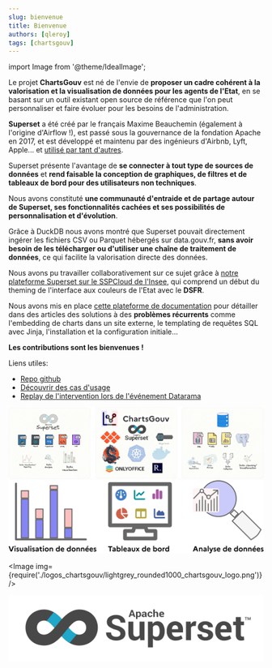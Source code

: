 ```yaml
---
slug: bienvenue
title: Bienvenue
authors: [qleroy]
tags: [chartsgouv]
---
```


import Image from '@theme/IdealImage';


Le projet **ChartsGouv** est né de l'envie de **proposer un cadre cohérent à la valorisation et la visualisation de données pour les agents de l'Etat**, en se basant sur un outil existant open source de référence que l'on peut personnaliser et faire évoluer pour les besoins de l'administration. 

**Superset** a été créé par le français Maxime Beauchemin (également à l'origine d'Airflow !), est passé sous la gouvernance de la fondation Apache en 2017, et est développé et maintenu par des ingénieurs d'Airbnb, Lyft, Apple... et [utilisé par tant d'autres](https://github.com/apache/superset/blob/master/RESOURCES/INTHEWILD.md).

Superset présente l'avantage de **se connecter à tout type de sources de données** et **rend faisable la conception de graphiques, de filtres et de tableaux de bord pour des utilisateurs non techniques**.

Nous avons constituté **une communauté d'entraide et de partage autour de Superset, ses fonctionnalités cachées et ses possibilités de personnalisation et d'évolution**.

Grâce à DuckDB nous avons montré que Superset pouvait directement ingérer les fichiers CSV ou Parquet hébergés sur data.gouv.fr, **sans avoir besoin de les télécharger ou d'utiliser une chaîne de traitement de données**, ce qui facilite la valorisation directe des données.

Nous avons pu travailler collaborativement sur ce sujet grâce à [notre plateforme Superset sur le SSPCloud de l'Insee](https://chartsgouv.lab.sspcloud.fr/superset/dashboard/dgafp), qui comprend un début du theming de l'interface aux couleurs de l'Etat avec le **DSFR**.

Nous avons mis en place [cette plateforme de documentation](https://etalab-ia.github.io/chartsgouv/) pour détailler dans des articles des solutions à des **problèmes récurrents** comme l'embedding de charts dans un site externe, le templating de requêtes SQL avec Jinja, l'installation et la configuration initiale... 

**Les contributions sont les bienvenues !** 

Liens utiles: 


- [Repo github](https://github.com/etalab-ia/chartsgouv)
- [Découvrir des cas d'usage](https://etalab-ia.github.io/chartsgouv/showcase)
- [Replay de l'intervention lors de l'événement Datarama](https://www.youtube.com/watch?v=A1SJ5eq3ew0) 

![ChartsGouv Iconographie diverse](./banner.jpg)
![ChartsGouv Iconographie diverse](./banner.png)

<Image 
  img={require('./logos_chartsgouv/lightgrey_rounded1000_chartsgouv_logo.png')} 
/>

![Logo Apache Superset](./superset-logo-horiz-apache.svg)